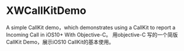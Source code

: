 # XWCallKitDemo

A simple CallKit demo，which demonstrates using a CallKit to report a
Incoming Call in iOS10+ With Objective-C。
用objective-C 写的一个简版CallKit Demo，展示iOS10 CallKit的基本使用。
